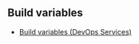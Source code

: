 ## Build variables 
- [Build variables (DevOps Services)](https://learn.microsoft.com/en-us/azure/devops/pipelines/build/variables?view=azure-devops&tabs=yaml#build-variables-devops-services)